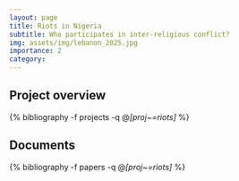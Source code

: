 ```yaml
---
layout: page
title: Riots in Nigeria
subtitle: Who participates in inter-religious conflict?
img: assets/img/lebanon_2025.jpg
importance: 2
category: 
---
```


## Project overview

<div class="publications">

  {% bibliography -f projects -q @*[proj~=riots]* %}

</div>

## Documents

<div class="publications">

  {% bibliography -f papers -q @*[proj~=riots]* %}

</div>



